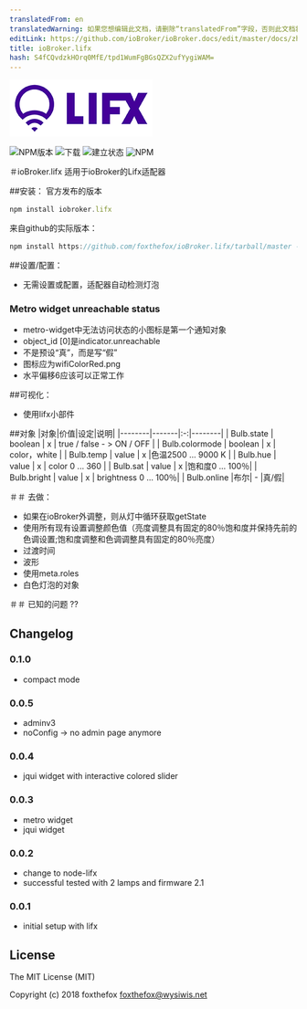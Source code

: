 ```yaml
---
translatedFrom: en
translatedWarning: 如果您想编辑此文档，请删除“translatedFrom”字段，否则此文档将再次自动翻译
editLink: https://github.com/ioBroker/ioBroker.docs/edit/master/docs/zh-cn/adapterref/iobroker.lifx/README.md
title: ioBroker.lifx
hash: S4fCQvdzkHOrq0MfE/tpd1WumFgBGsQZX2ufYygiWAM=
---
```

![商标](../../../en/adapterref/iobroker.lifx/admin/lifx_logo.png)

![NPM版本](http://img.shields.io/npm/v/iobroker.lifx.svg)
![下载](https://img.shields.io/npm/dm/iobroker.lifx.svg)
![建立状态](https://travis-ci.org/foxthefox/ioBroker.lifx.svg?branch=master)
![NPM](https://nodei.co/npm/iobroker.lifx.png?downloads=true)

＃ioBroker.lifx
适用于ioBroker的Lifx适配器

##安装：
官方发布的版本

```javascript
npm install iobroker.lifx
```

来自github的实际版本：

```javascript
npm install https://github.com/foxthefox/ioBroker.lifx/tarball/master --production
```

##设置/配置：
 - 无需设置或配置，适配器自动检测灯泡

### Metro widget unreachable status
 -  metro-widget中无法访问状态的小图标是第一个通知对象
 -  object_id [0]是indicator.unreachable
 - 不是预设“真”，而是写“假”
 - 图标应为wifiColorRed.png
 - 水平偏移6应该可以正常工作

##可视化：
 - 使用lifx小部件

##对象
|对象|价值|设定|说明|
|--------|-------|:-:|--------|
| Bulb.state | boolean | x | true / false  - > ON / OFF |
| Bulb.colormode | boolean | x | color，white |
| Bulb.temp | value | x |色温2500 ... 9000 K |
| Bulb.hue | value | x | color 0 ... 360 |
| Bulb.sat | value | x |饱和度0 ... 100％|
| Bulb.bright | value | x | brightness 0 ... 100％|
| Bulb.online |布尔|  -  |真/假|

＃＃ 去做：
 - 如果在ioBroker外调整，则从灯中循环获取getState
 - 使用所有现有设置调整颜色值（亮度调整具有固定的80％饱和度并保持先前的色调设置;饱和度调整和色调调整具有固定的80％亮度）
 - 过渡时间
 - 波形
 - 使用meta.roles
 - 白色灯泡的对象

＃＃ 已知的问题
??

## Changelog
### 0.1.0
- compact mode
### 0.0.5
- adminv3
- noConfig -> no admin page anymore

### 0.0.4
- jqui widget with interactive colored slider

### 0.0.3
- metro widget
- jqui widget

### 0.0.2 
- change to node-lifx
- successful tested with 2 lamps and firmware 2.1

### 0.0.1 
- initial setup with lifx

## License

The MIT License (MIT)

Copyright (c) 2018 foxthefox <foxthefox@wysiwis.net>